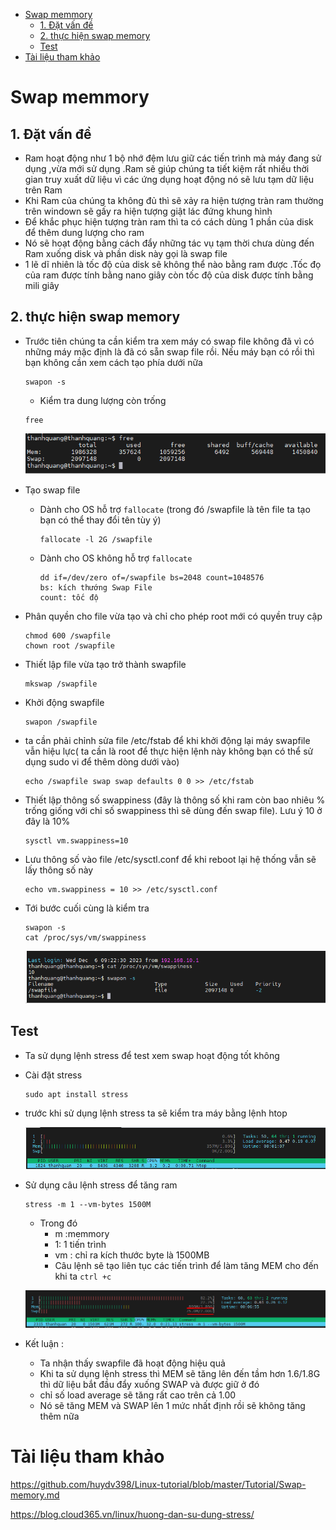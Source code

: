 
- [Swap memmory](#swap-memmory)
  - [1. Đặt vấn đề](#1-đặt-vấn-đề)
  - [2. thực hiện swap memory](#2-thực-hiện-swap-memory)
  - [Test](#test)
- [Tài liệu tham khảo](#tài-liệu-tham-khảo)

# Swap memmory
## 1. Đặt vấn đề
- Ram hoạt động như 1 bộ nhớ đệm lưu giữ các tiến trình mà máy đang sử dụng ,vừa mới sử dụng .Ram sẽ giúp chúng ta tiết kiệm rất nhiều thời gian truy xuất dữ liệu vì các ứng dụng hoạt động nó sẽ lưu tạm dữ liệu trên Ram
- Khi Ram của chúng ta không đủ thì sẽ xảy ra hiện tượng tràn ram thường trên windown sẽ gấy ra hiện tượng giật lác đứng khung hình
- Để khắc phục hiện tượng tràn ram thì ta có cách dùng 1 phần của disk để thêm dung lượng cho ram
- Nó sẽ hoạt động bằng cách đẩy những tác vụ tạm thời chưa dùng đến Ram xuống disk và phần disk này gọi là swap file
- 1 lẽ dĩ nhiên là tốc độ của disk sẽ không thể nào bằng ram được .Tốc đọ của ram được tính bằng nano giây còn tốc độ của disk được tính bằng mili giây

## 2. thực hiện swap memory
- Trước tiên chúng ta cần kiểm tra xem máy có swap file không đã vì có những máy mặc định là đã có sẵn swap file rồi. Nếu máy bạn có rồi thì bạn không cần xem cách tạo phía dưới nữa

    ```
    swapon -s
    ```
    - Kiểm tra dung lượng còn trống

    ```
    free
    ```
    ![Alt](/thuctap/anh/Screenshot_412.png)
- Tạo swap file
  - Dành cho OS hỗ trợ `fallocate` (trong đó /swapfile là tên file ta tạo bạn có thể thay đổi tên tùy ý)
    ```
    fallocate -l 2G /swapfile
    ```
  - Dành cho OS không hỗ trợ `fallocate`
    ```
    dd if=/dev/zero of=/swapfile bs=2048 count=1048576
    bs: kích thướng Swap File
    count: tốc độ
    ```

- Phân quyền cho file vừa tạo và chỉ cho phép root mới có quyền truy cập
  ```
  chmod 600 /swapfile
  chown root /swapfile
  ```
- Thiết lập file vừa tạo trở thành swapfile

    ```
    mkswap /swapfile
    ```
- Khởi động swapfile

    ```
    swapon /swapfile
    ```
- ta cần phải chỉnh sửa file /etc/fstab để khi khởi động lại máy swapfile vẫn hiệu lực( ta cần là root để thực hiện lệnh này không bạn có thể sử dụng sudo vi để thêm dòng dưới vào)
    ```
    echo /swapfile swap swap defaults 0 0 >> /etc/fstab
    ```
- Thiết lập thông số swappiness (đây là thông số khi ram còn bao nhiêu % trống giống với chỉ số swappiness thì sẽ dùng đến swap file). Lưu ý 10 ở đây là 10%

    ```
    sysctl vm.swappiness=10
    ```
- Lưu thông số vào file /etc/sysctl.conf để khi reboot lại hệ thống vẫn sẽ lấy thông số này
    ```
    echo vm.swappiness = 10 >> /etc/sysctl.conf
    ```
- Tới bước cuối cùng là kiểm tra

    ```
    swapon -s
    cat /proc/sys/vm/swappiness
    ```

    ![Alt](/thuctap/anh/Screenshot_411.png)

## Test
- Ta sử dụng lệnh stress để test xem swap hoạt động tốt không
- Cài đặt stress
    ```
    sudo apt install stress
    ```
- trước khi sử dụng lệnh stress ta sẽ kiểm tra máy bằng lệnh htop

    ![Alt](/thuctap/anh/Screenshot_416.png)

- Sử dụng câu lệnh stress để tăng ram
    ```
    stress -m 1 --vm-bytes 1500M
    ```
    - Trong đó 
      - m :memmory
      - 1: 1 tiến trình
      - vm : chỉ ra kích thước byte là 1500MB
      - Câu lệnh sẽ tạo liên tục các tiến trình để làm tăng MEM cho đến khi ta `ctrl +c`

    ![Alt](/thuctap/anh/Screenshot_417.png)

- Kết luận :
  - Ta nhận thấy swapfile đã hoạt động hiệu quả
  - Khi ta sử dụng lệnh stress thì MEM sẽ tăng lên đến tầm hơn 1.6/1.8G thì dữ liệu bắt đầu đẩy xuống SWAP và được giữ ở đó 
  - chỉ số  load average sẽ tăng rất cao trên cả 1.00
  - Nó sẽ tăng MEM và SWAP lên 1 mức nhất định rồi sẽ không tăng thêm nữa
# Tài liệu tham khảo
https://github.com/huydv398/Linux-tutorial/blob/master/Tutorial/Swap-memory.md

https://blog.cloud365.vn/linux/huong-dan-su-dung-stress/